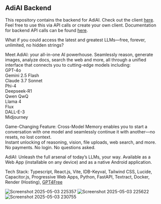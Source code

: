 ## AdiAI Backend

This repository contains the backend for AdiAI. Check out the client [here](https://github.com/SuperShivam5000/adiai).  
Feel free to use this via API calls or create your own client. Documentation for backend API calls can be found [here](https://documenter.getpostman.com/view/22855640/2sB2j3CsNJ). 

What if you could access the latest and greatest LLMs—free, forever, unlimited, no hidden strings?

Meet AdiAI: your all-in-one AI powerhouse. Seamlessly reason, generate images, analyze docs, search the web and more, all through a unified interface that connects you to cutting-edge models including:     
GPT-4o     
Gemini 2.5 Flash     
Claude 3.7 Sonnet     
Phi-4     
Deepseek-R1     
Qwen QwQ     
Llama 4     
Flux     
DALL-E-3     
Midjourney      

Game-Changing Feature: Cross-Model Memory enables you to start a conversation with one model and seamlessly continue it with another—no resets, no lost context.      
Instant unlocking of reasoning, vision, file uploads, web search, and more.      
No payments. No login. No questions asked.     

AdiAI: Unleash the full arsenal of today’s LLMs, your way. Available as a Web App (installable on any device) and as a native Android application.

Tech Stack: Typescript, React.js, Vite, IDB-Keyval, Tailwind CSS, Lucide, Capacitor.js, Progressive Web Apps, Python, FastAPI, Textract, Docker, Render (Hosting), [GPT4Free](https://github.com/xtekky/gpt4free)

![Screenshot 2025-05-03 225357](https://github.com/user-attachments/assets/a9460114-2ba8-4f0a-b7f2-812522e71d8d)
![Screenshot 2025-05-03 225622](https://github.com/user-attachments/assets/886d9717-41e0-4213-8b2a-2b7efeefe5cf)
![Screenshot 2025-05-03 230755](https://github.com/user-attachments/assets/8d9fe6fb-fde7-4e14-b9da-71510ca5c749)
